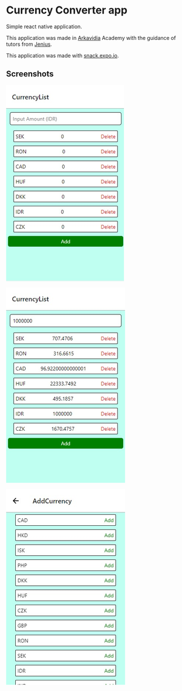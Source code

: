 # Currency Converter app

Simple react native application.

This application was made in [Arkavidia](https://www.arkavidia.id/) Academy with the guidance of tutors from [Jenius](https://www.jenius.com).

This application was made with [snack.expo.io](https://snack.expo.io/).

## Screenshots

![Screenshot 1](https://raw.githubusercontent.com/raihanlh/currency-converter/master/screenshots/1.jpg "Screenshot 1")

![Screenshot 1](https://raw.githubusercontent.com/raihanlh/currency-converter/master/screenshots/2.jpg "Screenshot 2")

![Screenshot 1](https://raw.githubusercontent.com/raihanlh/currency-converter/master/screenshots/3.jpg "Screenshot 2")
